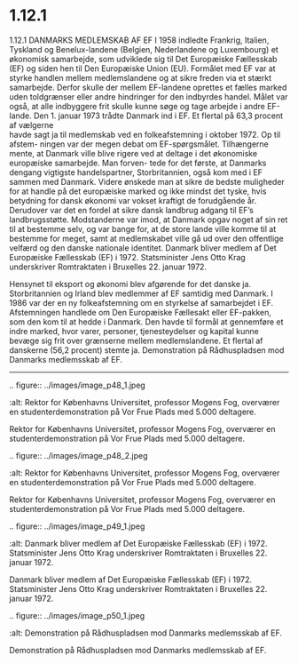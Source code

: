 # 1.12.1

1.12.1 
DANMARKS MEDLEMSKAB AF EF
I 1958 indledte Frankrig, Italien, Tyskland og Benelux-landene (Belgien, Nederlandene 
og Luxembourg) et økonomisk samarbejde, som udviklede sig til Det Europæiske 
Fællesskab (EF) og siden hen til Den Europæiske Union (EU). Formålet med EF var at 
styrke handlen mellem medlemslandene og at sikre freden via et stærkt samarbejde. 
Derfor skulle der mellem EF-landene oprettes et fælles marked uden toldgrænser 
eller andre hindringer for den indbyrdes handel. Målet var også, at alle indbyggere frit 
skulle kunne søge og tage arbejde i andre EF-lande.
Den	1.	januar	1973	trådte	Danmark	ind	i	EF.	Et	flertal	på	63,3	procent	af	vælgerne	
havde sagt ja til medlemskab ved en folkeafstemning i oktober 1972. Op til afstem-
ningen var der megen debat om EF-spørgsmålet. Tilhængerne mente, at Danmark 
ville blive rigere ved at deltage i det økonomiske europæiske samarbejde. Man forven-
tede for det første, at Danmarks dengang vigtigste handelspartner, Storbritannien, 
også kom med i EF sammen med Danmark. Videre ønskede man at sikre de bedste 
muligheder for at handle på det europæiske marked og ikke mindst det tyske, hvis 
betydning for dansk økonomi var 
vokset kraftigt de forudgående år. 
Derudover var det en fordel at sikre 
dansk landbrug adgang til EF’s 
landbrugsstøtte. Modstanderne var 
imod, at Danmark opgav noget af 
sin ret til at bestemme selv, og var 
bange for, at de store lande ville 
komme til at bestemme for meget, 
samt at medlemskabet ville gå ud 
over	den	offentlige	velfærd	og	den	
danske nationale identitet.
Danmark bliver medlem af Det Europæiske 
Fællesskab (EF) i 1972. Statsminister Jens 
Otto Krag underskriver Romtraktaten i 
Bruxelles 22. januar 1972.
 
 Hensynet til eksport og økonomi blev afgørende for det danske ja. Storbritannien 
og Irland blev medlemmer af EF samtidig med Danmark. I 1986 var der en ny 
folkeafstemning om en styrkelse af samarbejdet i EF. Afstemningen handlede 
om Den Europæiske Fællesakt eller EF-pakken, som den kom til at hedde i 
Danmark. Den havde til formål at gennemføre et indre marked, hvor varer, 
personer, tjenesteydelser og kapital kunne bevæge sig frit over grænserne 
mellem	medlemslandene.	Et	flertal	af	danskerne	(56,2	procent)	stemte	ja.
Demonstration på Rådhuspladsen mod Danmarks medlemsskab af EF.


---

<!-- Figures extracted from nearby pages -->

.. figure:: ../images/image_p48_1.jpeg

   :alt: Rektor for Københavns Universitet, professor Mogens Fog, overværer en studenterdemonstration på Vor Frue Plads med 5.000 deltagere.

   Rektor for Københavns Universitet, professor Mogens Fog, overværer en studenterdemonstration på Vor Frue Plads med 5.000 deltagere.

.. figure:: ../images/image_p48_2.jpeg

   :alt: Rektor for Københavns Universitet, professor Mogens Fog, overværer en studenterdemonstration på Vor Frue Plads med 5.000 deltagere.

   Rektor for Københavns Universitet, professor Mogens Fog, overværer en studenterdemonstration på Vor Frue Plads med 5.000 deltagere.

.. figure:: ../images/image_p49_1.jpeg

   :alt: Danmark bliver medlem af Det Europæiske Fællesskab (EF) i 1972. Statsminister Jens Otto Krag underskriver Romtraktaten i Bruxelles 22. januar 1972.

   Danmark bliver medlem af Det Europæiske Fællesskab (EF) i 1972. Statsminister Jens Otto Krag underskriver Romtraktaten i Bruxelles 22. januar 1972.

.. figure:: ../images/image_p50_1.jpeg

   :alt: Demonstration på Rådhuspladsen mod Danmarks medlemsskab af EF.

   Demonstration på Rådhuspladsen mod Danmarks medlemsskab af EF.
